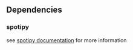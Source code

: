 
## Dependencies

### spotipy
see [spotipy documentation](https://spotipy.readthedocs.io/en/2.21.0/) for more information
